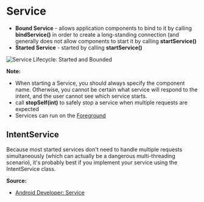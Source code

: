 # Service
* **Bound Service** - allows application components to bind to it by calling **bindService()** in order to create a long-standing connection (and generally does not allow components to start it by calling **startService()**
* **Started Service** - started by calling **startService()**

![Service Lifecycle: Started and Bounded](http://developer.android.com/images/service_lifecycle.png)

**Note:** 
* When starting a Service, you should always specify the component name. Otherwise, you cannot be certain what service will respond to the intent, and the user cannot see which service starts.
* call **stopSelf(int)** to safely stop a service when multiple requests are expected
* Services can run on the [Foreground](http://developer.android.com/guide/components/services.html#Foreground)

## IntentService
Because most started services don't need to handle multiple requests simultaneously (which can actually be a dangerous multi-threading scenario), it's probably best if you implement your service using the IntentService class.

**Source:**
* [Android Developer: Service](http://developer.android.com/guide/components/services.html)
